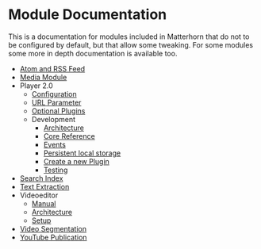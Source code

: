 # Module Documentation

This is a documentation for modules included in Matterhorn that do not to be configured by default, but that allow some
tweaking. For some modules some more in depth documentation is available too.

 - [Atom and RSS Feed](atomrss.md)
 - [Media Module](mediamodule.configuration.md)
 - Player 2.0
    - [Configuration](player.configuration.md)
    - [URL Parameter](player.url.parameter.md)
    - [Optional Plugins](player.plugins.md)
    - Development
      - [Architecture](player.architecture.md)
      - [Core Reference](player.core.reference.md)
      - [Events](player.events.md)
      - [Persistent local storage](player.storage.md)
      - [Create a new Plugin](player.plugin.development.md)
      - [Testing](player.testing.md)
 - [Search Index](searchindex.md)
 - [Text Extraction](textextraction.md)
 - Videoeditor
    - [Manual](videoeditor.manual.md)
    - [Architecture](videoeditor.architecture.md)
    - [Setup](videoeditor.setup.md)
 - [Video Segmentation](videosegmentation.md)
 - [YouTube Publication](youtubepublication.md)
